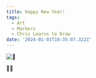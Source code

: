 ```yaml
---
title: Happy New Year!
tags:
  - Art
  - Markers
  - Chris Learns to Draw
date: '2024-01-01T10:35:07.322Z'
---
```


![🪩](http://res.cloudinary.com/cpadilla/image/upload/v1703718139/chrisdpadilla/blog/art/a96kn4h9jym2zyjnrnyt.jpg)

🦕🎊
